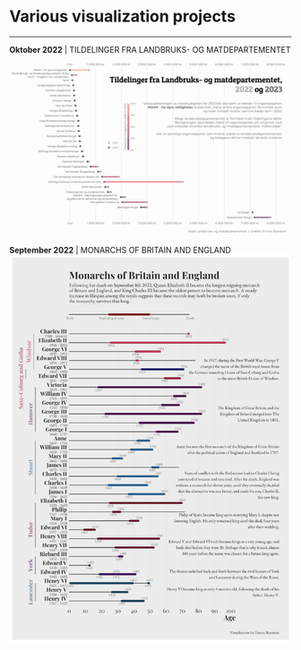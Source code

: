 # Various visualization projects

---

**Oktober 2022** | TILDELINGER FRA LANDBRUKS- OG MATDEPARTEMENTET
![2022okt](https://github.com/emmaSkarstein/visualization_projects/blob/master/statsstotte/loyving.png)

**September 2022** | MONARCHS OF BRITAIN AND ENGLAND
![2022sept](https://github.com/emmaSkarstein/visualization_projects/blob/master/British_monarchs/british_monarchs.png)
